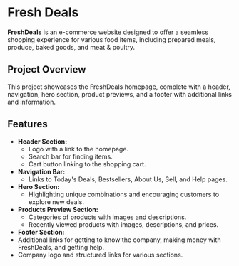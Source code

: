 # Fresh Deals

**FreshDeals** is an e-commerce website designed to offer a seamless shopping experience for various food items, including prepared meals, produce, baked goods, and meat & poultry.

## Project Overview

This project showcases the FreshDeals homepage, complete with a header, navigation, hero section, product previews, and a footer with additional links and information.

## Features

- **Header Section:**
  - Logo with a link to the homepage.
  - Search bar for finding items.
  - Cart button linking to the shopping cart.
- **Navigation Bar:**
  - Links to Today's Deals, Bestsellers, About Us, Sell, and Help pages.
- **Hero Section:**
  - Highlighting unique combinations and encouraging customers to explore new deals.
- **Products Preview Section:**
  - Categories of products with images and descriptions.
  - Recently viewed products with images, descriptions, and prices.
- **Footer Section:**
- Additional links for getting to know the company, making money with FreshDeals, and getting help.
- Company logo and structured links for various sections.

